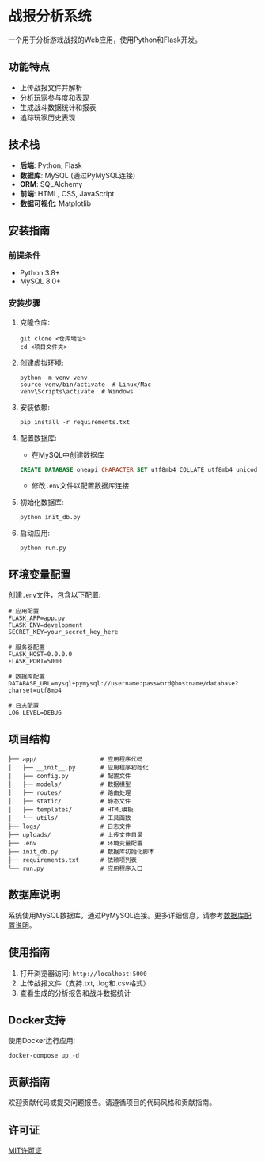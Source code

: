 # 战报分析系统

一个用于分析游戏战报的Web应用，使用Python和Flask开发。

## 功能特点

- 上传战报文件并解析
- 分析玩家参与度和表现
- 生成战斗数据统计和报表
- 追踪玩家历史表现

## 技术栈

- **后端**: Python, Flask
- **数据库**: MySQL (通过PyMySQL连接)
- **ORM**: SQLAlchemy
- **前端**: HTML, CSS, JavaScript
- **数据可视化**: Matplotlib

## 安装指南

### 前提条件

- Python 3.8+
- MySQL 8.0+

### 安装步骤

1. 克隆仓库:
   ```
   git clone <仓库地址>
   cd <项目文件夹>
   ```

2. 创建虚拟环境:
   ```
   python -m venv venv
   source venv/bin/activate  # Linux/Mac
   venv\Scripts\activate  # Windows
   ```

3. 安装依赖:
   ```
   pip install -r requirements.txt
   ```

4. 配置数据库:
   - 在MySQL中创建数据库
   ```sql
   CREATE DATABASE oneapi CHARACTER SET utf8mb4 COLLATE utf8mb4_unicode_ci;
   ```
   - 修改`.env`文件以配置数据库连接

5. 初始化数据库:
   ```
   python init_db.py
   ```

6. 启动应用:
   ```
   python run.py
   ```

## 环境变量配置

创建`.env`文件，包含以下配置:

```
# 应用配置
FLASK_APP=app.py
FLASK_ENV=development
SECRET_KEY=your_secret_key_here

# 服务器配置
FLASK_HOST=0.0.0.0
FLASK_PORT=5000

# 数据库配置
DATABASE_URL=mysql+pymysql://username:password@hostname/database?charset=utf8mb4

# 日志配置
LOG_LEVEL=DEBUG
```

## 项目结构

```
├── app/                  # 应用程序代码
│   ├── __init__.py       # 应用程序初始化
│   ├── config.py         # 配置文件
│   ├── models/           # 数据模型
│   ├── routes/           # 路由处理
│   ├── static/           # 静态文件
│   ├── templates/        # HTML模板
│   └── utils/            # 工具函数
├── logs/                 # 日志文件
├── uploads/              # 上传文件目录
├── .env                  # 环境变量配置
├── init_db.py            # 数据库初始化脚本
├── requirements.txt      # 依赖项列表
└── run.py                # 应用程序入口
```

## 数据库说明

系统使用MySQL数据库，通过PyMySQL连接。更多详细信息，请参考[数据库配置说明](README_PYMYSQL.md)。

## 使用指南

1. 打开浏览器访问: `http://localhost:5000`
2. 上传战报文件（支持.txt, .log和.csv格式）
3. 查看生成的分析报告和战斗数据统计

## Docker支持

使用Docker运行应用:

```
docker-compose up -d
```

## 贡献指南

欢迎贡献代码或提交问题报告。请遵循项目的代码风格和贡献指南。

## 许可证

[MIT许可证](LICENSE) 